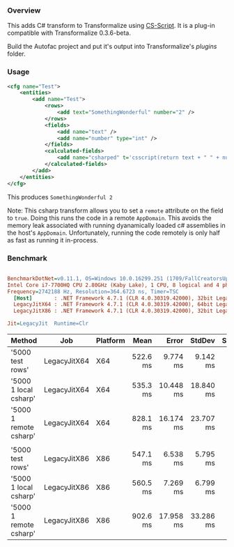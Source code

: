 ### Overview

This adds C# transform to Transformalize using [CS-Script](https://github.com/oleg-shilo/cs-script).  It is a plug-in compatible with Transformalize 0.3.6-beta.

Build the Autofac project and put it's output into Transformalize's *plugins* folder.

### Usage

```xml
<cfg name="Test">
    <entities>
        <add name="Test">
            <rows>
                <add text="SomethingWonderful" number="2" />
            </rows>
            <fields>
                <add name="text" />
                <add name="number" type="int" />
            </fields>
            <calculated-fields>
                <add name="csharped" t='csscript(return text + " " + number;)' />
            </calculated-fields>
        </add>
    </entities>
</cfg>
```

This produces `SomethingWonderful 2`

Note: This csharp transform allows you to set a `remote` attribute on the field to `true`.  Doing 
this runs the code in a remote `AppDomain`.  This avoids the memory leak associated with running 
dyanamically loaded c# assemblies in the host's `AppDomain`.  Unfortunately, running the code 
remotely is only half as fast as running it in-process.

### Benchmark

``` ini

BenchmarkDotNet=v0.11.1, OS=Windows 10.0.16299.251 (1709/FallCreatorsUpdate/Redstone3)
Intel Core i7-7700HQ CPU 2.80GHz (Kaby Lake), 1 CPU, 8 logical and 4 physical cores
Frequency=2742188 Hz, Resolution=364.6723 ns, Timer=TSC
  [Host]       : .NET Framework 4.7.1 (CLR 4.0.30319.42000), 32bit LegacyJIT-v4.7.2633.0  [AttachedDebugger]
  LegacyJitX64 : .NET Framework 4.7.1 (CLR 4.0.30319.42000), 64bit LegacyJIT/clrjit-v4.7.2633.0;compatjit-v4.7.2633.0
  LegacyJitX86 : .NET Framework 4.7.1 (CLR 4.0.30319.42000), 32bit LegacyJIT-v4.7.2633.0

Jit=LegacyJit  Runtime=Clr  

```
|                 Method |          Job | Platform |     Mean |     Error |    StdDev | Scaled | ScaledSD |
|----------------------- |------------- |--------- |---------:|----------:|----------:|-------:|---------:|
|       &#39;5000 test rows&#39; | LegacyJitX64 |      X64 | 522.6 ms |  9.774 ms |  9.142 ms |   1.00 |     0.00 |
|  &#39;5000 1 local csharp&#39; | LegacyJitX64 |      X64 | 535.3 ms | 10.448 ms | 18.840 ms |   1.02 |     0.04 |
| &#39;5000 1 remote csharp&#39; | LegacyJitX64 |      X64 | 828.1 ms | 16.174 ms | 23.707 ms |   1.58 |     0.05 |
|                        |              |          |          |           |           |        |          |
|       &#39;5000 test rows&#39; | LegacyJitX86 |      X86 | 547.1 ms |  6.538 ms |  5.795 ms |   1.00 |     0.00 |
|  &#39;5000 1 local csharp&#39; | LegacyJitX86 |      X86 | 560.5 ms |  7.269 ms |  6.799 ms |   1.02 |     0.02 |
| &#39;5000 1 remote csharp&#39; | LegacyJitX86 |      X86 | 902.6 ms | 17.958 ms | 33.286 ms |   1.65 |     0.06 |
